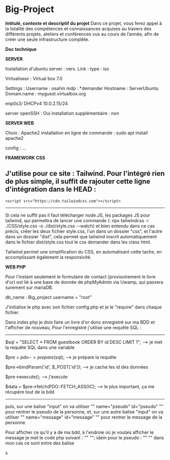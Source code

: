 # Big-Project

**Intitulé, contexte et descriptif du projet**
Dans ce projet, vous ferez appel à la totalité des
compétences et connaissances acquises au travers des
différents projets, ateliers et conférences vus au cours de
l’année, afin de créer une seule infrastructure complète.

**Doc technique**

**SERVER**

Installation d'ubuntu server : vers.
Link : 
type : iso

Virtualiseur : Virtual box 7.0

Settings : 
Username : osahin
mdp : *demander
Hostname : ServerUbuntu
Domain.name : myguest.virtualbox.org

enp0s3/
DHCPv4 10.0.2.15/24

server openSSH : Oui
installation supplémentaire : non

**SERVER WEB**

Choix : Apache2
installation en ligne de commande : 
sudo apt install apache2 

config : ...


**FRAMEWORK CSS**

J'utilise pour ce site : Tailwind.
Pour l'intégré rien de plus simple, il suffit de rajouter cette ligne d'intégration dans le HEAD :
------
    <script src="https://cdn.tailwindcss.com"></script>
------
Si cela ne suffit pas il faut télécharger node.JS, les packages JS pour tailwind, qui permettra de lancer une commande (: npx tailwindcss -i ./CSS/style.css -o ./dist/style.css --watch) et bien entendu dans ce cas précis, créer les deux fichier style.css, l'un dans un dossier "css", et l'autre dans un dossier "dist", cela permet que tailwind inscrit automatiquement dans le fichier dist/style.css tout le css demander dans les class html. 

Tailwind permet une simplification du CSS, en automatisant cette tache, en accomplissant également la responsivité.


**WEB PHP**

Pour l'instant seulement le formulaire de contact (provisoirement le livre d'or) est lié à une base de donnée de phpMyAdmin via Uwamp, 
qui passera surement sur mariaDB.

db_name : Big_project
username = "root"

J'initialise le php avec son fichier config.php
et je le "require" dans chaque fichier.

Dans index.php je dois faire un livre d'or donc enregistré sur ma BDD et l'afficher de nouveau, 
Pour l'enregistré j'utilise une requête SQL : 

---------

$sql = "SELECT * FROM guestbook ORDER BY id DESC LIMIT 1"; --> je met la requête SQL dans une variable

$pre = $pdo->prepare($sql);                                --> je prépare la requête

$pre->bindParam('id', $_POST['id']);                       --> je cache les id des données

$pre->execute();                                           --> j'execute

$data = $pre->fetch(PDO::FETCH_ASSOC);                     --> le plus important, ça me récupère tout de la bdd

---------

puis, sur une balise "input" on va utiliser "" name="pseudo" id="pseudo" "" pour rentrer le pseudo de la personne,
et, sur une autre balise "input" on va utiliser "" name="message" id="message" "" pour rentrer le message de la personne.

Pour afficher ce qu'il y a de ma bdd, à l'endroie où je voulais afficher le message je met le code php suivant : "" <?php echo $message ?> ""; idem pour le pseudo : "" <?php echo $pseudo ?> "" dans mon cas ce sont entre des balise <p>

s
  
 













